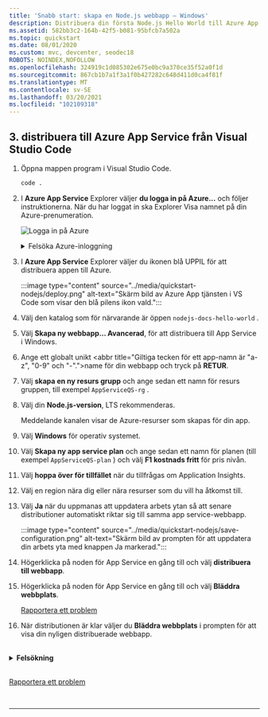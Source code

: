 ```yaml
---
title: 'Snabb start: skapa en Node.js webbapp – Windows'
description: Distribuera din första Node.js Hello World till Azure App Service på några minuter för Windows-plattformen.
ms.assetid: 582bb3c2-164b-42f5-b081-95bfcb7a502a
ms.topic: quickstart
ms.date: 08/01/2020
ms.custom: mvc, devcenter, seodec18
ROBOTS: NOINDEX,NOFOLLOW
ms.openlocfilehash: 324919c1d085302e675e0bc9a370ce35f52a0f1d
ms.sourcegitcommit: 867cb1b7a1f3a1f0b427282c648d411d0ca4f81f
ms.translationtype: MT
ms.contentlocale: sv-SE
ms.lasthandoff: 03/20/2021
ms.locfileid: "102109318"
---
```

<!-- advanced for windows -->

## <a name="3-deploy-to-azure-app-service-from-visual-studio-code"></a>3. distribuera till Azure App Service från Visual Studio Code

1. Öppna mappen program i Visual Studio Code.

    ```bash
    code .
    ```

1. I **Azure App Service** Explorer väljer **du logga in på Azure...** och följer instruktionerna. När du har loggat in ska Explorer Visa namnet på din Azure-prenumeration.

    ![Logga in på Azure](../media/quickstart-nodejs/sign-in.png)

    <details>
    <summary>Felsöka Azure-inloggning</summary>
    
    Om du ser felet **"det går inte att hitta en prenumeration med namnet [prenumerations-ID]"** när du loggar in på Azure kan det bero på att du är bakom en proxyserver och inte kan komma åt Azure-API: et. Konfigurera `HTTP_PROXY` och `HTTPS_PROXY` miljövariabler med din proxyinformation i terminalen med hjälp av `export` .
    
    ```bash
    export HTTPS_PROXY=https://username:password@proxy:8080
    export HTTP_PROXY=http://username:password@proxy:8080
    ```

    [Rapportera ett problem](https://www.research.net/r/PWZWZ52?tutorial=node-deployment-azure-app-service&step=deploy-app)


1. I **Azure App Service** Explorer väljer du ikonen blå UPPIL för att distribuera appen till Azure. 

    :::image type="content" source="../media/quickstart-nodejs/deploy.png" alt-text="Skärm bild av Azure App tjänsten i VS Code som visar den blå pilens ikon vald.":::

1. Välj den katalog som för närvarande är öppen `nodejs-docs-hello-world` .

1. Välj **Skapa ny webbapp... Avancerad**, för att distribuera till App Service i Windows.

1. Ange ett globalt unikt <abbr title="Giltiga tecken för ett app-namn är "a-z", "0-9" och "-".">name</abbr> för din webbapp och tryck på **RETUR**. 
1. Välj **skapa en ny resurs grupp** och ange sedan ett namn för resurs gruppen, till exempel `AppServiceQS-rg` .
1. Välj din **Node.js-version**, LTS rekommenderas.

    Meddelande kanalen visar de Azure-resurser som skapas för din app.
1. Välj **Windows** för operativ systemet.
1. Välj **Skapa ny app service plan** och ange sedan ett namn för planen (till exempel `AppServiceQS-plan` ) och välj **F1 kostnads fritt** för pris nivån.
1. Välj **hoppa över för tillfället** när du tillfrågas om Application Insights.
1. Välj en region nära dig eller nära resurser som du vill ha åtkomst till.

1. Välj **Ja** när du uppmanas att uppdatera arbets ytan så att senare distributioner automatiskt riktar sig till samma app service-webbapp. 

    :::image type="content" source="../media/quickstart-nodejs/save-configuration.png" alt-text="Skärm bild av prompten för att uppdatera din arbets yta med knappen Ja markerad.":::

1. Högerklicka på noden för App Service en gång till och välj **distribuera till webbapp**.

1. Högerklicka på noden för App Service en gång till och välj **Bläddra webbplats**.

    [Rapportera ett problem](https://www.research.net/r/PWZWZ52?tutorial=node-deployment-azure-app-service&step=deploy-app)

1. När distributionen är klar väljer du **Bläddra webbplats** i prompten för att visa din nyligen distribuerade webbapp.

<br/>
<details>
<summary><strong>Felsökning</strong></summary>

Kontrol lera följande om du inte kunde utföra de här stegen:

* Se till att ditt program lyssnar på porten som tillhandahålls av PORT miljö variabeln: `process.env.PORT` .

* Om du ser felet **"du har inte behörighet att visa den här katalogen eller sidan."**, kunde programmet antagligen inte starta korrekt. Granska logg resultatet för att hitta och åtgärda felet. 

</details>

<br>

[Rapportera ett problem](https://www.research.net/r/PWZWZ52?tutorial=node-deployment-azure-app-service&prepare-your-environment)


<br/>
<hr/>
